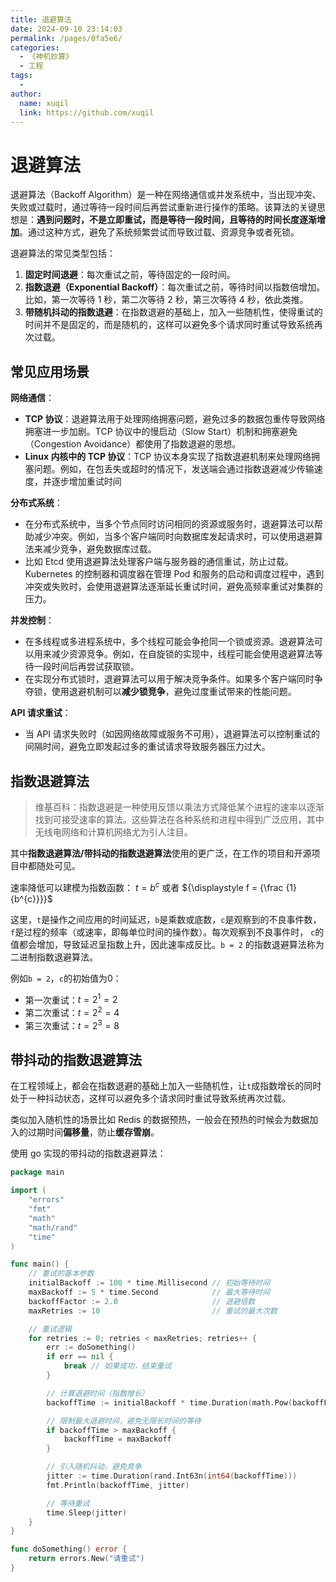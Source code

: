 ```yaml
---
title: 退避算法
date: 2024-09-10 23:14:03
permalink: /pages/0fa5e6/
categories:
  - 《神机妙算》
  - 工程
tags:
  - 
author: 
  name: xuqil
  link: https://github.com/xuqil
---
```

# 退避算法

退避算法（Backoff Algorithm）是一种在网络通信或并发系统中，当出现冲突、失败或过载时，通过等待一段时间后再尝试重新进行操作的策略。该算法的关键思想是：**遇到问题时，不是立即重试，而是等待一段时间，且等待的时间长度逐渐增加**。通过这种方式，避免了系统频繁尝试而导致过载、资源竞争或者死锁。

退避算法的常见类型包括：

1. **固定时间退避**：每次重试之前，等待固定的一段时间。
2. **指数退避（Exponential Backoff）**：每次重试之前，等待时间以指数倍增加。比如，第一次等待 1 秒，第二次等待 2 秒，第三次等待 4 秒，依此类推。
3. **带随机抖动的指数退避**：在指数退避的基础上，加入一些随机性，使得重试的时间并不是固定的，而是随机的，这样可以避免多个请求同时重试导致系统再次过载。

## 常见应用场景

**网络通信**：

- **TCP 协议**：退避算法用于处理网络拥塞问题，避免过多的数据包重传导致网络拥塞进一步加剧。TCP 协议中的慢启动（Slow Start）机制和拥塞避免（Congestion Avoidance）都使用了指数退避的思想。
- **Linux 内核中的 TCP 协议**：TCP 协议本身实现了指数退避机制来处理网络拥塞问题。例如，在包丢失或超时的情况下，发送端会通过指数退避减少传输速度，并逐步增加重试时间

**分布式系统**：

- 在分布式系统中，当多个节点同时访问相同的资源或服务时，退避算法可以帮助减少冲突。例如，当多个客户端同时向数据库发起请求时，可以使用退避算法来减少竞争，避免数据库过载。
- 比如 Etcd 使用退避算法处理客户端与服务器的通信重试，防止过载。Kubernetes 的控制器和调度器在管理 Pod 和服务的启动和调度过程中，遇到冲突或失败时，会使用退避算法逐渐延长重试时间，避免高频率重试对集群的压力。

**并发控制**：

- 在多线程或多进程系统中，多个线程可能会争抢同一个锁或资源。退避算法可以用来减少资源竞争。例如，在自旋锁的实现中，线程可能会使用退避算法等待一段时间后再尝试获取锁。
- 在实现分布式锁时，退避算法可以用于解决竞争条件。如果多个客户端同时争夺锁，使用退避机制可以**减少锁竞争**，避免过度重试带来的性能问题。

**API 请求重试**：

- 当 API 请求失败时（如因网络故障或服务不可用），退避算法可以控制重试的间隔时间，避免立即发起过多的重试请求导致服务器压力过大。

## 指数退避算法

> 维基百科：指数退避是一种使用反馈以乘法方式降低某个进程的速率以逐渐找到可接受速率的算法。这些算法在各种系统和进程中得到广泛应用，其中无线电网络和计算机网络尤为引人注目。

其中**指数退避算法/带抖动的指数退避算法**使用的更广泛，在工作的项目和开源项目中都随处可见。

速率降低可以建模为指数函数：
${\displaystyle t=b^{c}}$ 或者 ${\displaystyle f = {\frac {1}{b^{c}}}}$

这里，`t`是操作之间应用的时间延迟，`b`是乘数或底数，`c`是观察到的不良事件数，`f`是过程的频率（或速率，即每单位时间的操作数）。每次观察到不良事件时， `c`的值都会增加，导致延迟呈指数上升，因此速率成反比。`b = 2` 的指数退避算法称为二进制指数退避算法。

例如`b = 2`，`c`的初始值为0：

- 第一次重试：${\displaystyle t=2^{1}} = 2$
- 第二次重试：${\displaystyle t=2^{2}} = 4$
- 第三次重试：${\displaystyle t=2^{3}} = 8$

## 带抖动的指数退避算法

在工程领域上，都会在指数退避的基础上加入一些随机性，让`t`成指数增长的同时处于一种抖动状态，这样可以避免多个请求同时重试导致系统再次过载。

类似加入随机性的场景比如 Redis 的数据预热，一般会在预热的时候会为数据加入的过期时间**偏移量**，防止**缓存雪崩**。

使用 go 实现的带抖动的指数退避算法：

```go
package main

import (
	"errors"
	"fmt"
	"math"
	"math/rand"
	"time"
)

func main() {
	// 重试的基本参数
	initialBackoff := 100 * time.Millisecond // 初始等待时间
	maxBackoff := 5 * time.Second            // 最大等待时间
	backoffFactor := 2.0                     // 退避倍数
	maxRetries := 10                         // 重试的最大次数

	// 重试逻辑
	for retries := 0; retries < maxRetries; retries++ {
		err := doSomething()
		if err == nil {
			break // 如果成功，结束重试
		}

		// 计算退避时间（指数增长）
		backoffTime := initialBackoff * time.Duration(math.Pow(backoffFactor, float64(retries)))

		// 限制最大退避时间，避免无限长时间的等待
		if backoffTime > maxBackoff {
			backoffTime = maxBackoff
		}

		// 引入随机抖动，避免竞争
		jitter := time.Duration(rand.Int63n(int64(backoffTime)))
		fmt.Println(backoffTime, jitter)

		// 等待重试
		time.Sleep(jitter)
	}
}

func doSomething() error {
	return errors.New("请重试")
}
```

